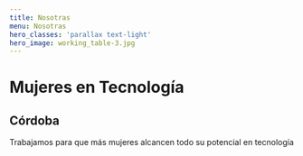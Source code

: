 ```yaml
---
title: Nosotras
menu: Nosotras
hero_classes: 'parallax text-light'
hero_image: working_table-3.jpg
---
```


# **Mujeres en Tecnología**
## Córdoba

<p class="hero-p">Trabajamos para que más mujeres alcancen todo su potencial en tecnología</p>


